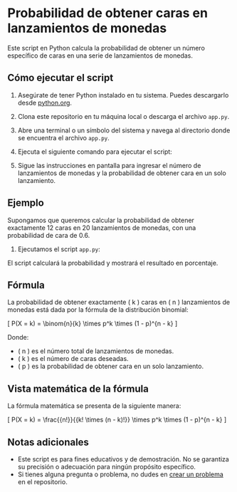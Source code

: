 # Probabilidad de obtener caras en lanzamientos de monedas

Este script en Python calcula la probabilidad de obtener un número específico de caras en una serie de lanzamientos de monedas.

## Cómo ejecutar el script

1. Asegúrate de tener Python instalado en tu sistema. Puedes descargarlo desde [python.org](https://www.python.org/).

2. Clona este repositorio en tu máquina local o descarga el archivo `app.py`.

3. Abre una terminal o un símbolo del sistema y navega al directorio donde se encuentra el archivo `app.py`.

4. Ejecuta el siguiente comando para ejecutar el script:


5. Sigue las instrucciones en pantalla para ingresar el número de lanzamientos de monedas y la probabilidad de obtener cara en un solo lanzamiento.

## Ejemplo

Supongamos que queremos calcular la probabilidad de obtener exactamente 12 caras en 20 lanzamientos de monedas, con una probabilidad de cara de 0.6.

1. Ejecutamos el script `app.py`:


El script calculará la probabilidad y mostrará el resultado en porcentaje.

## Fórmula

La probabilidad de obtener exactamente \( k \) caras en \( n \) lanzamientos de monedas está dada por la fórmula de la distribución binomial:

\[
P(X = k) = \binom{n}{k} \times p^k \times (1 - p)^{n - k}
\]

Donde:
- \( n \) es el número total de lanzamientos de monedas.
- \( k \) es el número de caras deseadas.
- \( p \) es la probabilidad de obtener cara en un solo lanzamiento.

## Vista matemática de la fórmula

La fórmula matemática se presenta de la siguiente manera:

\[
P(X = k) = \frac{{n!}}{{k! \times (n - k)!}} \times p^k \times (1 - p)^{n - k}
\]

## Notas adicionales

- Este script es para fines educativos y de demostración. No se garantiza su precisión o adecuación para ningún propósito específico.
- Si tienes alguna pregunta o problema, no dudes en [crear un problema](https://github.com/tuusuario/turepositorio/issues) en el repositorio.
